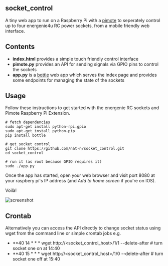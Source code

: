 socket_control
--------------

A tiny web app to run on a Raspberry Pi with a
[pimote](https://energenie4u.co.uk/index.php/catalogue/product/ENER002-2PI) to
seperately control up to four energenie4u RC power sockets, from a mobile friendly
web interface.

## Contents

- **index.html** provides a simple touch friendly control interface
- **pimote.py** provides an API for sending signals via GPIO pins to control
  the sockets
- **app.py** is a [bottle](http://bottlepy.org/docs/dev/index.html) web app
  which serves the index page and provides some endpoints for managing the state
  of the sockets

## Usage

Follow these instructions to get started with the energenie RC sockets and
Pimote Raspberry Pi Extension.

    # fetch dependencies
    sudo apt-get install python-rpi.gpio
    sudo apt-get install python-pip
    pip install bottle

    # get socket_control
    git clone https://github.com/nat-n/socket_control.git
    cd socket_control

    # run it (as root because GPIO requires it)
    sudo ./app.py

Once the app has started, open your web browser and visit port 8080 at your
raspbery pi's IP address (and *Add to home screen* if you're on IOS).

Voilà!

![screenshot](https://raw.githubusercontent.com/nat-n/socket_control/master/screenshot.png)

## Crontab

Alternatively you can access the API directly to change socket status using wget
from the command line or simple crontab jobs e.g.
 - **40 14 * * * wget http://<socket_control_host>/1/1 --delete-after  # turn socket one on at 14:40
 - **40 15 * * * wget http://<socket_control_host>/1/0 --delete-after  # turn socket one off at 15:40
